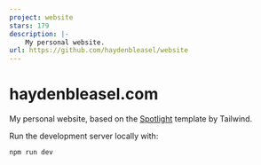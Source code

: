 ```yaml
---
project: website
stars: 179
description: |-
    My personal website.
url: https://github.com/haydenbleasel/website
---
```


# haydenbleasel.com

My personal website, based on the [Spotlight](https://spotlight.tailwindui.com/) template by Tailwind.

Run the development server locally with:

```bash
npm run dev
```
